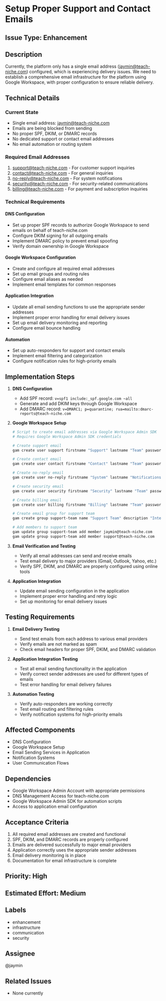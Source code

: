 # Setup Proper Support and Contact Emails

## Issue Type: Enhancement

## Description
Currently, the platform only has a single email address (jaymin@teach-niche.com) configured, which is experiencing delivery issues. We need to establish a comprehensive email infrastructure for the platform using Google Workspace, with proper configuration to ensure reliable delivery.

## Technical Details

### Current State
- Single email address: jaymin@teach-niche.com
- Emails are being blocked from sending
- No proper SPF, DKIM, or DMARC records
- No dedicated support or contact email addresses
- No email automation or routing system

### Required Email Addresses
1. support@teach-niche.com - For customer support inquiries
2. contact@teach-niche.com - For general inquiries
3. no-reply@teach-niche.com - For system notifications
4. security@teach-niche.com - For security-related communications
5. billing@teach-niche.com - For payment and subscription inquiries

### Technical Requirements

#### DNS Configuration
- Set up proper SPF records to authorize Google Workspace to send emails on behalf of teach-niche.com
- Configure DKIM signing for all outgoing emails
- Implement DMARC policy to prevent email spoofing
- Verify domain ownership in Google Workspace

#### Google Workspace Configuration
- Create and configure all required email addresses
- Set up email groups and routing rules
- Configure email aliases as needed
- Implement email templates for common responses

#### Application Integration
- Update all email sending functions to use the appropriate sender addresses
- Implement proper error handling for email delivery issues
- Set up email delivery monitoring and reporting
- Configure email bounce handling

#### Automation
- Set up auto-responders for support and contact emails
- Implement email filtering and categorization
- Configure notification rules for high-priority emails

## Implementation Steps

1. **DNS Configuration**
   - Add SPF record: `v=spf1 include:_spf.google.com ~all`
   - Generate and add DKIM keys through Google Workspace
   - Add DMARC record: `v=DMARC1; p=quarantine; rua=mailto:dmarc-reports@teach-niche.com`

2. **Google Workspace Setup**
   ```bash
   # Script to create email addresses via Google Workspace Admin SDK
   # Requires Google Workspace Admin SDK credentials
   
   # Create support email
   gam create user support firstname "Support" lastname "Team" password "SECURE_PASSWORD" changepassword on
   
   # Create contact email
   gam create user contact firstname "Contact" lastname "Team" password "SECURE_PASSWORD" changepassword on
   
   # Create no-reply email
   gam create user no-reply firstname "System" lastname "Notifications" password "SECURE_PASSWORD" changepassword off
   
   # Create security email
   gam create user security firstname "Security" lastname "Team" password "SECURE_PASSWORD" changepassword on
   
   # Create billing email
   gam create user billing firstname "Billing" lastname "Team" password "SECURE_PASSWORD" changepassword on
   
   # Create email group for support team
   gam create group support-team name "Support Team" description "Internal support team group"
   
   # Add members to support team
   gam update group support-team add member jaymin@teach-niche.com
   gam update group support-team add member support@teach-niche.com
   ```

3. **Email Verification and Testing**
   - Verify all email addresses can send and receive emails
   - Test email delivery to major providers (Gmail, Outlook, Yahoo, etc.)
   - Verify SPF, DKIM, and DMARC are properly configured using online tools

4. **Application Integration**
   - Update email sending configuration in the application
   - Implement proper error handling and retry logic
   - Set up monitoring for email delivery issues

## Testing Requirements

1. **Email Delivery Testing**
   - Send test emails from each address to various email providers
   - Verify emails are not marked as spam
   - Check email headers for proper SPF, DKIM, and DMARC validation

2. **Application Integration Testing**
   - Test all email sending functionality in the application
   - Verify correct sender addresses are used for different types of emails
   - Test error handling for email delivery failures

3. **Automation Testing**
   - Verify auto-responders are working correctly
   - Test email routing and filtering rules
   - Verify notification systems for high-priority emails

## Affected Components
- DNS Configuration
- Google Workspace Setup
- Email Sending Services in Application
- Notification Systems
- User Communication Flows

## Dependencies
- Google Workspace Admin Account with appropriate permissions
- DNS Management Access for teach-niche.com
- Google Workspace Admin SDK for automation scripts
- Access to application email configuration

## Acceptance Criteria
1. All required email addresses are created and functional
2. SPF, DKIM, and DMARC records are properly configured
3. Emails are delivered successfully to major email providers
4. Application correctly uses the appropriate sender addresses
5. Email delivery monitoring is in place
6. Documentation for email infrastructure is complete

## Priority: High

## Estimated Effort: Medium

## Labels
- enhancement
- infrastructure
- communication
- security

## Assignee
@jaymin

## Related Issues
- None currently
